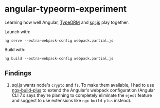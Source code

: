 # angular-typeorm-experiment

Learning how well Angular, [TypeORM](http://typeorm.io/#/) and [sql.js](https://github.com/kripken/sql.js/) play together.

Launch with:
```
ng serve --extra-webpack-config webpack.partial.js
```

Build with:
```
ng build --extra-webpack-config webpack.partial.js
```

## Findings

1. sql.js wants node's `crypto` and `fs`. To make them available, I had to use [ngx-build-plus](https://github.com/manfredsteyer/ngx-build-plus) to extend the Angular's webpack configuration (Angular CLI 7.x says they're planning to completely eliminate the `eject` feature and suggest to use extensions like `ngx-build-plus` instead).
